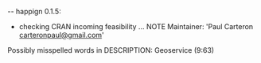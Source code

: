 -- happign 0.1.5:

* checking CRAN incoming feasibility ... NOTE
Maintainer: 'Paul Carteron <carteronpaul@gmail.com>'

Possibly misspelled words in DESCRIPTION:
  Geoservice (9:63)

